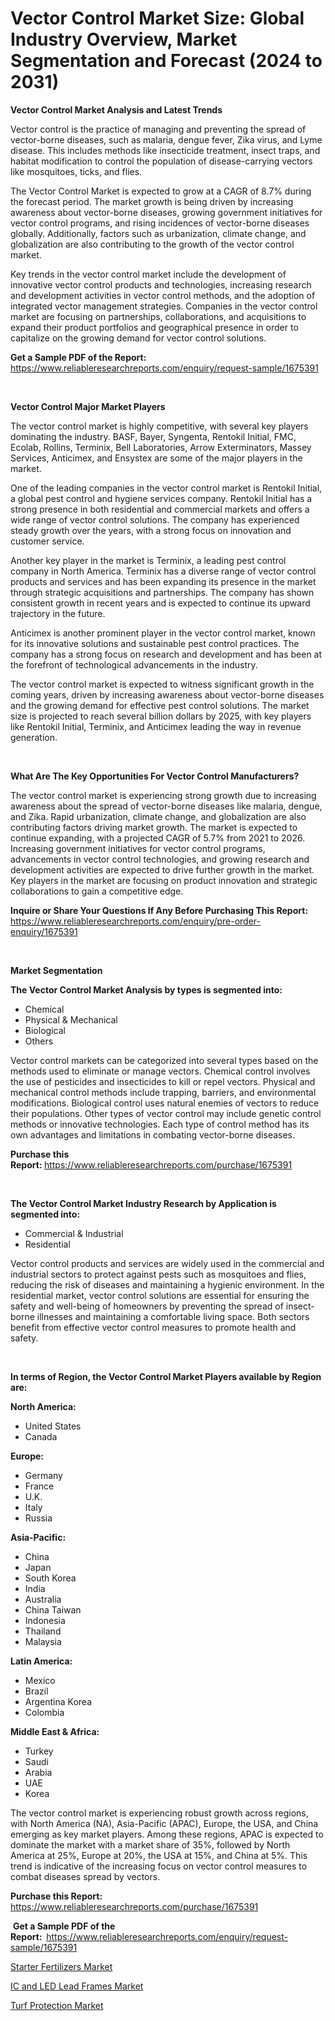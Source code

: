 <p><h1>Vector Control Market Size: Global Industry Overview, Market Segmentation and Forecast (2024 to 2031)</h1></p><p><strong>Vector Control Market Analysis and Latest Trends</strong></p>
<p><p>Vector control is the practice of managing and preventing the spread of vector-borne diseases, such as malaria, dengue fever, Zika virus, and Lyme disease. This includes methods like insecticide treatment, insect traps, and habitat modification to control the population of disease-carrying vectors like mosquitoes, ticks, and flies.</p><p>The Vector Control Market is expected to grow at a CAGR of 8.7% during the forecast period. The market growth is being driven by increasing awareness about vector-borne diseases, growing government initiatives for vector control programs, and rising incidences of vector-borne diseases globally. Additionally, factors such as urbanization, climate change, and globalization are also contributing to the growth of the vector control market.</p><p>Key trends in the vector control market include the development of innovative vector control products and technologies, increasing research and development activities in vector control methods, and the adoption of integrated vector management strategies. Companies in the vector control market are focusing on partnerships, collaborations, and acquisitions to expand their product portfolios and geographical presence in order to capitalize on the growing demand for vector control solutions.</p></p>
<p><strong>Get a Sample PDF of the Report:&nbsp;</strong> <a href="https://www.reliableresearchreports.com/enquiry/request-sample/1675391">https://www.reliableresearchreports.com/enquiry/request-sample/1675391</a></p>
<p>&nbsp;</p>
<p><strong>Vector Control Major Market Players</strong></p>
<p><p>The vector control market is highly competitive, with several key players dominating the industry. BASF, Bayer, Syngenta, Rentokil Initial, FMC, Ecolab, Rollins, Terminix, Bell Laboratories, Arrow Exterminators, Massey Services, Anticimex, and Ensystex are some of the major players in the market.</p><p>One of the leading companies in the vector control market is Rentokil Initial, a global pest control and hygiene services company. Rentokil Initial has a strong presence in both residential and commercial markets and offers a wide range of vector control solutions. The company has experienced steady growth over the years, with a strong focus on innovation and customer service.</p><p>Another key player in the market is Terminix, a leading pest control company in North America. Terminix has a diverse range of vector control products and services and has been expanding its presence in the market through strategic acquisitions and partnerships. The company has shown consistent growth in recent years and is expected to continue its upward trajectory in the future.</p><p>Anticimex is another prominent player in the vector control market, known for its innovative solutions and sustainable pest control practices. The company has a strong focus on research and development and has been at the forefront of technological advancements in the industry.</p><p>The vector control market is expected to witness significant growth in the coming years, driven by increasing awareness about vector-borne diseases and the growing demand for effective pest control solutions. The market size is projected to reach several billion dollars by 2025, with key players like Rentokil Initial, Terminix, and Anticimex leading the way in revenue generation.</p></p>
<p>&nbsp;</p>
<p><strong>What Are The Key Opportunities For Vector Control Manufacturers?</strong></p>
<p><p>The vector control market is experiencing strong growth due to increasing awareness about the spread of vector-borne diseases like malaria, dengue, and Zika. Rapid urbanization, climate change, and globalization are also contributing factors driving market growth. The market is expected to continue expanding, with a projected CAGR of 5.7% from 2021 to 2026. Increasing government initiatives for vector control programs, advancements in vector control technologies, and growing research and development activities are expected to drive further growth in the market. Key players in the market are focusing on product innovation and strategic collaborations to gain a competitive edge.</p></p>
<p><strong>Inquire or Share Your Questions If Any Before Purchasing This Report:</strong> <a href="https://www.reliableresearchreports.com/enquiry/pre-order-enquiry/1675391">https://www.reliableresearchreports.com/enquiry/pre-order-enquiry/1675391</a></p>
<p>&nbsp;</p>
<p><strong>Market Segmentation</strong></p>
<p><strong>The Vector Control Market Analysis by types is segmented into:</strong></p>
<p><ul><li>Chemical</li><li>Physical & Mechanical</li><li>Biological</li><li>Others</li></ul></p>
<p><p>Vector control markets can be categorized into several types based on the methods used to eliminate or manage vectors. Chemical control involves the use of pesticides and insecticides to kill or repel vectors. Physical and mechanical control methods include trapping, barriers, and environmental modifications. Biological control uses natural enemies of vectors to reduce their populations. Other types of vector control may include genetic control methods or innovative technologies. Each type of control method has its own advantages and limitations in combating vector-borne diseases.</p></p>
<p><strong>Purchase this Report:&nbsp;</strong><a href="https://www.reliableresearchreports.com/purchase/1675391">https://www.reliableresearchreports.com/purchase/1675391</a></p>
<p>&nbsp;</p>
<p><strong>The Vector Control Market Industry Research by Application is segmented into:</strong></p>
<p><ul><li>Commercial & Industrial</li><li>Residential</li></ul></p>
<p><p>Vector control products and services are widely used in the commercial and industrial sectors to protect against pests such as mosquitoes and flies, reducing the risk of diseases and maintaining a hygienic environment. In the residential market, vector control solutions are essential for ensuring the safety and well-being of homeowners by preventing the spread of insect-borne illnesses and maintaining a comfortable living space. Both sectors benefit from effective vector control measures to promote health and safety.</p></p>
<p>&nbsp;</p>
<p><strong>In terms of Region, the Vector Control Market Players available by Region are:</strong></p>
<p>
    <p> <strong> North America: </strong>
        <ul>
            <li>United States</li>
            <li>Canada</li>
        </ul>
        </p> 
    <p> <strong> Europe: </strong>
        <ul>
            <li>Germany</li>
            <li>France</li>
            <li>U.K.</li>
            <li>Italy</li>
            <li>Russia</li>
        </ul>
        </p> 
    <p> <strong> Asia-Pacific: </strong>
        <ul>
            <li>China</li>
            <li>Japan</li>
            <li>South Korea</li>
            <li>India</li>
            <li>Australia</li>
            <li>China Taiwan</li>
            <li>Indonesia</li>
            <li>Thailand</li>
            <li>Malaysia</li>
        </ul>
        </p> 
    <p> <strong> Latin America: </strong>
        <ul>
            <li>Mexico</li>
            <li>Brazil</li>
            <li>Argentina Korea</li>
            <li>Colombia</li>
        </ul>
        </p> 
    <p> <strong> Middle East & Africa: </strong>
        <ul>
            <li>Turkey</li>
            <li>Saudi</li>
            <li>Arabia</li>
            <li>UAE</li>
            <li>Korea</li>
        </ul>
    </p>
    </p>
<p><p>The vector control market is experiencing robust growth across regions, with North America (NA), Asia-Pacific (APAC), Europe, the USA, and China emerging as key market players. Among these regions, APAC is expected to dominate the market with a market share of 35%, followed by North America at 25%, Europe at 20%, the USA at 15%, and China at 5%. This trend is indicative of the increasing focus on vector control measures to combat diseases spread by vectors.</p></p>
<p><strong>Purchase this Report: </strong><a href="https://www.reliableresearchreports.com/purchase/1675391">https://www.reliableresearchreports.com/purchase/1675391</a></p>
<p>&nbsp;<strong>Get a Sample PDF of the Report:&nbsp;&nbsp;</strong><a href="https://www.reliableresearchreports.com/enquiry/request-sample/1675391">https://www.reliableresearchreports.com/enquiry/request-sample/1675391</a></p>
<p><strong></strong></p>
<p><p><a href="https://github.com/guneycigdem35/Market-Research-Report-List-2/blob/main/starter-fertilizers-market.md">Starter Fertilizers Market</a></p><p><a href="https://view.publitas.com/reportprime-1/ic-and-led-lead-frames-market-size-market-share-and-global-market-analysis-report-2024-2031/">IC and LED Lead Frames Market</a></p><p><a href="https://github.com/biheemgalvinlouises6hokrh3h/Market-Research-Report-List-1/blob/main/turf-protection-market.md">Turf Protection Market</a></p></p>